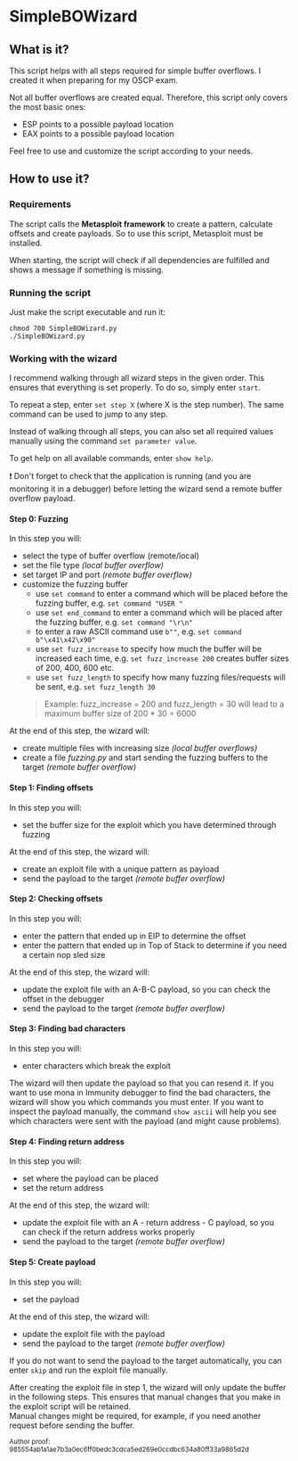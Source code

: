 # SimpleBOWizard

## What is it?
This script helps with all steps required for simple buffer overflows. I created it when preparing for my OSCP exam.

Not all buffer overflows are created equal. Therefore, this script only covers the most basic ones:
- ESP points to a possible payload location
- EAX points to a possible payload location

Feel free to use and customize the script according to your needs.

## How to use it?

### Requirements

The script calls the **Metasploit framework** to create a pattern, calculate offsets and create payloads. 
So to use this script, Metasploit must be installed.

When starting, the script will check if all dependencies are fulfilled and shows a message if something is missing.

### Running the script

Just make the script executable and run it:
```shell script
chmod 700 SimpleBOWizard.py
./SimpleBOWizard.py
```

### Working with the wizard

I recommend walking through all wizard steps in the given order. This ensures that everything is set properly. To do so,
simply enter `start`.

To repeat a step, enter `set step X` (where X is the step number). The same command can be used to jump to any step.

Instead of walking through all steps, you can also set all required values manually using the command `set parameter value`.

To get help on all available commands, enter `show help`.

:heavy_exclamation_mark: Don't forget to check that the application is running (and you are monitoring it in a debugger) 
before letting the wizard send a remote buffer overflow payload.

#### Step 0: Fuzzing

In this step you will:
- select the type of buffer overflow (remote/local)
- set the file type *(local buffer overflow)*
- set target IP and port *(remote buffer overflow)*
- customize the fuzzing buffer
  - use `set command` to enter a command which will be placed before the fuzzing buffer, e.g. `set command "USER "`
  - use `set end_command` to enter a command which will be placed after the fuzzing buffer, e.g. `set command "\r\n"`
  - to enter a raw ASCII command use `b""`, e.g. `set command b"\x41\x42\x90"`
  - use `set fuzz_increase` to specify how much the buffer will be increased each time, e.g. `set fuzz_increase 200` creates
  buffer sizes of 200, 400, 600 etc.
  - use `set fuzz_length` to specify how many fuzzing files/requests will be sent, e.g. `set fuzz_length 30`  
  > Example: fuzz_increase = 200 and fuzz_length = 30 will lead to a maximum buffer size of 200 * 30 = 6000

At the end of this step, the wizard will:
- create multiple files with increasing size *(local buffer overflows)*
- create a file *fuzzing.py* and start sending the fuzzing buffers to the target *(remote buffer overflow)*

#### Step 1: Finding offsets
         
In this step you will:
- set the buffer size for the exploit which you have determined through fuzzing

At the end of this step, the wizard will:
- create an exploit file with a unique pattern as payload
- send the payload to the target *(remote buffer overflow)*

#### Step 2: Checking offsets
         
In this step you will:
- enter the pattern that ended up in EIP to determine the offset
- enter the pattern that ended up in Top of Stack to determine if you need a certain nop sled size

At the end of this step, the wizard will:
- update the exploit file with an A-B-C payload, so you can check the offset in the debugger
- send the payload to the target *(remote buffer overflow)*              

#### Step 3: Finding bad characters
In this step you will:
- enter characters which break the exploit 

The wizard will then update the payload so that you can resend it. If you want to use mona in Immunity debugger to find
the bad characters, the wizard will show you which commands you must enter. If you want to inspect the payload manually, 
the command `show ascii` will help you see which characters were sent with the payload (and might cause problems).

#### Step 4: Finding return address 
In this step you will:
- set where the payload can be placed
- set the return address

At the end of this step, the wizard will:
- update the exploit file with an A - return address - C payload, so you can check if the return address works properly
- send the payload to the target *(remote buffer overflow)*    


#### Step 5: Create payload 
In this step you will:
- set the payload

At the end of this step, the wizard will:       
- update the exploit file with the payload
- send the payload to the target *(remote buffer overflow)*

If you do not want to send the payload to the target automatically, you can enter `skip` and run the exploit file manually.

After creating the exploit file in step 1, the wizard will only update the buffer in the following steps. This ensures that
manual changes that you make in the exploit script will be retained.  
Manual changes might be required, for example, if you need another request before sending the buffer.


<sup>Author proof: 985554ab1a1ae7b3a0ec6ff0bedc3cdca5ed269e0ccdbc634a80ff33a9865d2d</sup>
